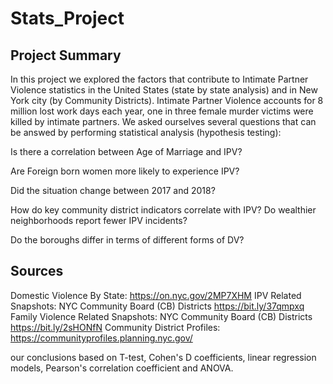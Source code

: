 # Stats_Project
## Project Summary
In this project we explored the factors that contribute to Intimate Partner Violence statistics in the United States (state by state analysis) and in New York city (by Community Districts). Intimate Partner Violence accounts for 8 million lost work days each year, one in three female murder victims were killed by intimate partners. We asked ourselves several questions that can be answed by performing statistical analysis (hypothesis testing): 

Is there a correlation between Age of Marriage and IPV?

Are Foreign born women more likely to experience IPV? 

Did the situation change between 2017 and 2018? 

How do key community district indicators correlate with IPV? Do wealthier neighborhoods report fewer IPV incidents? 

Do the boroughs differ in terms of different forms of DV?

## Sources 
Domestic Violence By State: https://on.nyc.gov/2MP7XHM
IPV Related Snapshots: NYC Community Board (CB) Districts  https://bit.ly/37qmpxq
Family Violence Related Snapshots: NYC Community Board (CB) Districts https://bit.ly/2sHONfN
Community District Profiles: https://communityprofiles.planning.nyc.gov/


our conclusions based on T-test, Cohen's D coefficients, linear regression models, Pearson's correlation coefficient and ANOVA.
